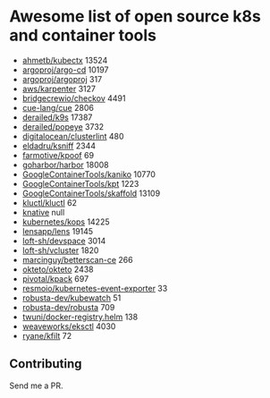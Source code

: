 # Awesome list of open source k8s and container tools

- [ahmetb/kubectx](https://github.com/ahmetb/kubectx) 13524
- [argoproj/argo-cd](https://github.com/argoproj/argo-cd) 10197
- [argoproj/argoproj](https://github.com/argoproj/argoproj) 317
- [aws/karpenter](https://github.com/aws/karpenter) 3127
- [bridgecrewio/checkov](https://github.com/bridgecrewio/checkov) 4491
- [cue-lang/cue](https://github.com/cue-lang/cue) 2806
- [derailed/k9s](https://github.com/derailed/k9s) 17387
- [derailed/popeye](https://github.com/derailed/popeye) 3732
- [digitalocean/clusterlint](https://github.com/digitalocean/clusterlint) 480
- [eldadru/ksniff](https://github.com/eldadru/ksniff) 2344
- [farmotive/kpoof](https://github.com/farmotive/kpoof) 69
- [goharbor/harbor](https://github.com/goharbor/harbor) 18008
- [GoogleContainerTools/kaniko](https://github.com/GoogleContainerTools/kaniko) 10770
- [GoogleContainerTools/kpt](https://github.com/GoogleContainerTools/kpt) 1223
- [GoogleContainerTools/skaffold](https://github.com/GoogleContainerTools/skaffold) 13109
- [kluctl/kluctl](https://github.com/kluctl/kluctl) 62
- [knative](https://github.com/knative) null
- [kubernetes/kops](https://github.com/kubernetes/kops) 14225
- [lensapp/lens](https://github.com/lensapp/lens) 19145
- [loft-sh/devspace](https://github.com/loft-sh/devspace) 3014
- [loft-sh/vcluster](https://github.com/loft-sh/vcluster) 1820
- [marcinguy/betterscan-ce](https://github.com/marcinguy/betterscan-ce) 266
- [okteto/okteto](https://github.com/okteto/okteto) 2438
- [pivotal/kpack](https://github.com/pivotal/kpack) 697
- [resmoio/kubernetes-event-exporter](https://github.com/resmoio/kubernetes-event-exporter) 33
- [robusta-dev/kubewatch](https://github.com/robusta-dev/kubewatch) 51
- [robusta-dev/robusta](https://github.com/robusta-dev/robusta) 709
- [twuni/docker-registry.helm](https://github.com/twuni/docker-registry.helm) 138
- [weaveworks/eksctl](https://github.com/weaveworks/eksctl) 4030
- [ryane/kfilt](https://github.com/ryane/kfilt) 72

## Contributing

Send me a PR.


